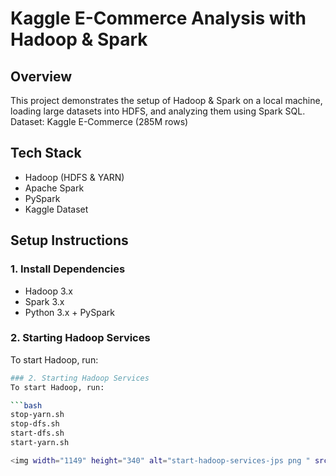 # Kaggle E-Commerce Analysis with Hadoop & Spark
## Overview
This project demonstrates the setup of Hadoop & Spark on a local machine, loading large datasets into HDFS, and analyzing them using Spark SQL.
Dataset: Kaggle E-Commerce (285M rows)

## Tech Stack
- Hadoop (HDFS & YARN)
- Apache Spark
- PySpark
- Kaggle Dataset
## Setup Instructions
### 1. Install Dependencies
- Hadoop 3.x
- Spark 3.x
- Python 3.x + PySpark
### 2. Starting Hadoop Services
To start Hadoop, run:

```bash
### 2. Starting Hadoop Services
To start Hadoop, run:

```bash
stop-yarn.sh
stop-dfs.sh
start-dfs.sh
start-yarn.sh

<img width="1149" height="340" alt="start-hadoop-services-jps png " src="https://github.com/user-attachments/assets/d173917e-d733-4cad-b714-ea7768523fad" />


